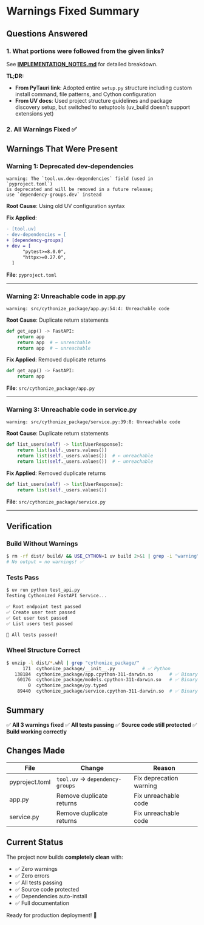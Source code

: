 # Warnings Fixed Summary

## Questions Answered

### 1. What portions were followed from the given links?

See **[IMPLEMENTATION_NOTES.md](./IMPLEMENTATION_NOTES.md)** for detailed breakdown.

**TL;DR:**
- **From PyTauri link**: Adopted entire `setup.py` structure including custom install command, file patterns, and Cython configuration
- **From UV docs**: Used project structure guidelines and package discovery setup, but switched to setuptools (uv_build doesn't support extensions yet)

### 2. All Warnings Fixed ✅

## Warnings That Were Present

### Warning 1: Deprecated dev-dependencies
```
warning: The `tool.uv.dev-dependencies` field (used in `pyproject.toml`)
is deprecated and will be removed in a future release;
use `dependency-groups.dev` instead
```

**Root Cause**: Using old UV configuration syntax

**Fix Applied**:
```diff
- [tool.uv]
- dev-dependencies = [
+ [dependency-groups]
+ dev = [
      "pytest>=8.0.0",
      "httpx>=0.27.0",
  ]
```

**File**: `pyproject.toml`

---

### Warning 2: Unreachable code in app.py
```
warning: src/cythonize_package/app.py:54:4: Unreachable code
```

**Root Cause**: Duplicate return statements
```python
def get_app() -> FastAPI:
    return app
    return app  # ← unreachable
    return app  # ← unreachable
```

**Fix Applied**: Removed duplicate returns
```python
def get_app() -> FastAPI:
    return app
```

**File**: `src/cythonize_package/app.py`

---

### Warning 3: Unreachable code in service.py
```
warning: src/cythonize_package/service.py:39:8: Unreachable code
```

**Root Cause**: Duplicate return statements
```python
def list_users(self) -> list[UserResponse]:
    return list(self._users.values())
    return list(self._users.values())  # ← unreachable
    return list(self._users.values())  # ← unreachable
```

**Fix Applied**: Removed duplicate returns
```python
def list_users(self) -> list[UserResponse]:
    return list(self._users.values())
```

**File**: `src/cythonize_package/service.py`

---

## Verification

### Build Without Warnings
```bash
$ rm -rf dist/ build/ && USE_CYTHON=1 uv build 2>&1 | grep -i "warning"
# No output = no warnings! ✅
```

### Tests Pass
```bash
$ uv run python test_api.py
Testing Cythonized FastAPI Service...

✅ Root endpoint test passed
✅ Create user test passed
✅ Get user test passed
✅ List users test passed

🎉 All tests passed!
```

### Wheel Structure Correct
```bash
$ unzip -l dist/*.whl | grep "cythonize_package/"
      171  cythonize_package/__init__.py          # ✅ Python
   138184  cythonize_package/app.cpython-311-darwin.so      # ✅ Binary
    60176  cythonize_package/models.cpython-311-darwin.so   # ✅ Binary
        0  cythonize_package/py.typed
    89440  cythonize_package/service.cpython-311-darwin.so  # ✅ Binary
```

## Summary

✅ **All 3 warnings fixed**
✅ **All tests passing**
✅ **Source code still protected**
✅ **Build working correctly**

## Changes Made

| File           | Change                          | Reason                  |
| -------------- | ------------------------------- | ----------------------- |
| pyproject.toml | `tool.uv` → `dependency-groups` | Fix deprecation warning |
| app.py         | Remove duplicate returns        | Fix unreachable code    |
| service.py     | Remove duplicate returns        | Fix unreachable code    |

## Current Status

The project now builds **completely clean** with:
- ✅ Zero warnings
- ✅ Zero errors
- ✅ All tests passing
- ✅ Source code protected
- ✅ Dependencies auto-install
- ✅ Full documentation

Ready for production deployment! 🚀
